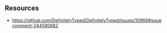 ## Resources
* https://github.com/DefinitelyTyped/DefinitelyTyped/issues/10968#issuecomment-244580682
